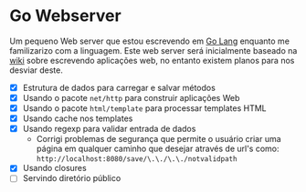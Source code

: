 # Go Webserver
Um pequeno Web server que estou escrevendo em [Go Lang](https://go.dev/) enquanto me familizarizo com a linguagem. Este web server será inicialmente baseado na [wiki](https://go.dev/doc/articles/wiki/) sobre escrevendo aplicações web, no entanto existem planos para nos desviar deste.

- [X] Estrutura de dados para carregar e salvar métodos
- [X] Usando o pacote `net/http` para construir aplicações Web
- [X] Usando o pacote `html/template` para processar templates HTML
- [X] Usando cache nos templates
- [X] Usando regexp para validar entrada de dados
  - Corrigi problemas de segurança que permite o usuário criar uma página em qualquer caminho que desejar através de url's como: `http://localhost:8080/save/\.\./\.\./notvalidpath`
- [X] Usando closures
- [ ] Servindo diretório público